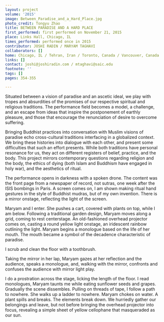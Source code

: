 ```yaml
---
layout: project
volume: '2015'
image: Between_Paradise_and_a_Hard_Place.jpg
photo_credit: Tongyu Zhao
title: BETWEEN PARADISE AND A HARD PLACE
first_performed: first performed on November 21, 2015
place: Links Hall, Chicago, IL
times_performed: performed once in 2015
contributor: JOSHI RADIN / MARYAM TAGHAVI
collaborators: []
home: Chicago, IL / Tehran, Iran / Toronto, Canada / Vancouver, Canada
links: []
contact: joshi@joshiradin.com / mtaghavi@saic.edu
footnote: ''
tags: []
pages: 354-355

---
```


Situated between a vision of paradise and an ascetic ideal, we play with tropes and absurdities of the promises of our respective spiritual and religious traditions. The performance field becomes a model, a challenge, and an escape from ideas that inspire the postponement of earthly pleasure, and those that encourage the renunciation of desire to overcome suffering.

Bringing Buddhist practices into conversation with Muslim visions of paradise echo cross-cultural traditions interfacing in a globalized context. We bring these histories into dialogue with each other, and present some difficulties that such an effort presents. While both traditions have personal resonance for us, they act on different registers of belief, practice, and the body. This project mirrors contemporary questions regarding religion and the body, the ethics of dying (both Islam and Buddhism have engaged in holy war), and the aesthetics of ritual.

The performance opens in darkness with a spoken drone. The content was the front page from a newspaper of record, not sutras, one week after the ISIS bombings in Paris. A screen comes on, I am shown making ritual hand gestures in the style of Buddhist mudras, but of my own invention. There is a mirror onstage, reflecting the light of the screen.

Maryam and I enter. She pushes a cart, covered with plants on top, while I am below. Following a traditional garden design, Maryam moves along a grid, coming to rest centerstage. An old-fashioned overhead projector comes on, casting a round yellow light onstage, an iridescent rainbow outlining the light. Maryam begins a monologue based on the life of her mouth. The mouth became a symbol of the decadence characteristic of paradise.

I scrub and clean the floor with a toothbrush.

Taking the mirror in her lap, Maryam gazes at her reflection and the audience, speaks a monologue, and, walking with the mirror, confronts and confuses the audience with mirror light play.

I do a prostration across the stage, licking the length of the floor. I read monologues, Maryam taunts me while eating sunflower seeds and grapes. Gradually the scene dissembles. Pulling on threads of tape, I follow a path to nowhere. She walks up a ladder to nowhere. Maryam chokes on water. A plant spills and breaks. The elements break down. We hurriedly gather our belongings and leave, but not before bringing the overhead projector into focus, revealing a simple sheet of yellow cellophane that masqueraded as our sun.
